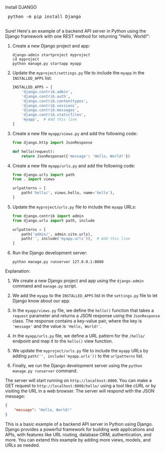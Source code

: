 
Install DJANGO

<pre>
 python -m pip install Django
 </pre>

Sure! Here's an example of a backend API server in Python using the Django framework with one REST method for returning "Hello, World!":

1. Create a new Django project and app:
   ```
   django-admin startproject myproject
   cd myproject
   python manage.py startapp myapp
   ```

2. Update the `myproject/settings.py` file to include the `myapp` in the `INSTALLED_APPS` list:
   ```python
   INSTALLED_APPS = [
       'django.contrib.admin',
       'django.contrib.auth',
       'django.contrib.contenttypes',
       'django.contrib.sessions',
       'django.contrib.messages',
       'django.contrib.staticfiles',
       'myapp',  # Add this line
   ]
   ```

3. Create a new file `myapp/views.py` and add the following code:
   ```python
   from django.http import JsonResponse

   def hello(request):
       return JsonResponse({'message': 'Hello, World!'})
   ```

4. Create a new file `myapp/urls.py` and add the following code:
   ```python
   from django.urls import path
   from . import views

   urlpatterns = [
       path('hello/', views.hello, name='hello'),
   ]
   ```

5. Update the `myproject/urls.py` file to include the `myapp` URLs:
   ```python
   from django.contrib import admin
   from django.urls import path, include

   urlpatterns = [
       path('admin/', admin.site.urls),
       path('', include('myapp.urls')),  # Add this line
   ]
   ```

6. Run the Django development server:
   ```
   python manage.py runserver 127.0.0.1:8080
   ```

Explanation:

1. We create a new Django project and app using the `django-admin` command and `manage.py` script.

2. We add the `myapp` to the `INSTALLED_APPS` list in the `settings.py` file to let Django know about our app.

3. In the `myapp/views.py` file, we define the `hello()` function that takes a `request` parameter and returns a JSON response using the `JsonResponse` class. The response contains a key-value pair, where the key is `'message'` and the value is `'Hello, World!'`.

4. In the `myapp/urls.py` file, we define a URL pattern for the `/hello/` endpoint and map it to the `hello()` view function.

5. We update the `myproject/urls.py` file to include the `myapp` URLs by adding `path('', include('myapp.urls'))` to the `urlpatterns` list.

6. Finally, we run the Django development server using the `python manage.py runserver` command.

The server will start running on `http://localhost:8000`. You can make a GET request to `http://localhost:8000/hello/` using a tool like cURL or by visiting the URL in a web browser. The server will respond with the JSON message:

```json
{
    "message": "Hello, World!"
}
```

This is a basic example of a backend API server in Python using Django. Django provides a powerful framework for building web applications and APIs, with features like URL routing, database ORM, authentication, and more. You can extend this example by adding more views, models, and URLs as needed.